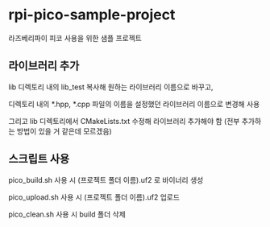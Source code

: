 # rpi-pico-sample-project
라즈베리파이 피코 사용을 위한 샘플 프로젝트

## 라이브러리 추가
lib 디렉토리 내의 lib_test 복사해 원하는 라이브러리 이름으로 바꾸고,

디렉토리 내의 *.hpp, *.cpp 파일의 이름을 설정했던 라이브러리 이름으로 변경해 사용

그리고 lib 디렉토리에서 CMakeLists.txt 수정해 라이브러리 추가해야 함
(전부 추가하는 방법이 있을 거 같은데 모르겠음)

## 스크립트 사용

pico_build.sh 사용 시 (프로젝트 폴더 이름).uf2 로 바이너리 생성

pico_upload.sh 사용 시 (프로젝트 폴더 이름).uf2 업로드

pico_clean.sh 사용 시 build 폴더 삭제
